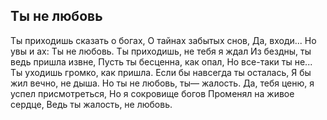 [comment]: <> (@formatter:off)
[@author]: <> "Gargoyle"
[@date]: <> "2004-01-01 00:00"
[@genre]: <> "poetry"

Ты не любовь
---

Ты приходишь сказать о богах,
О тайнах забытых снов,
Да, входи... Но увы и ах:
Ты не любовь.
Ты приходишь, не тебя я ждал
Из бездны, ты ведь пришла извне,
Пусть ты бесценна, как опал,
Но все-таки ты не...
Ты уходишь громко, как пришла.
Если бы навсегда ты осталась,
Я бы жил вечно, не дыша.
Но ты не любовь, ты— жалость.
Да, тебя ценю, я успел присмотреться,
Но я сокровище богов
Променял на живое сердце,
Ведь ты жалость, не любовь.
